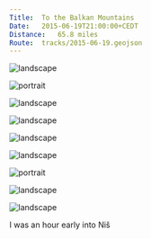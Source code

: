 ```yaml
---
Title:	To the Balkan Mountains
Date:	2015-06-19T21:00:00+CEDT
Distance:	65.8 miles
Route:	tracks/2015-06-19.geojson
---
```


![landscape](https://farm4.staticflickr.com/3753/19454194515_fb8d45cb4b.jpg "Jagodina")

![portrait](https://pbs.twimg.com/media/CH2XPBLUEAALohE.jpg:large "Handy sign in &Cacute;uprija showing distances to where I've been and where I'm going (cycling distance is longer)")

![landscape](https://farm4.staticflickr.com/3927/19266644750_4851c1b560.jpg "Man on a bike")

![landscape](https://pbs.twimg.com/media/CH2wA5EWsAAdLAA.jpg:large "Heading towards the Balkan mountains")

![landscape](https://farm1.staticflickr.com/547/19454207885_6f0190c0dc.jpg "Heading up into the Balkans")

![landscape](https://farm4.staticflickr.com/3939/19266655108_4d25468ccd.jpg "Serbian farmland")

![portrait](https://farm1.staticflickr.com/319/19266662148_184143e470.jpg "Serbian church")

![landscape](https://pbs.twimg.com/media/CH28Cq6WsAAfduk.jpg:large "Serbia is somehow reminding me of California between SF and Sacramento today")

![landscape](https://farm4.staticflickr.com/3739/19458518681_a081143402.jpg "Having a late lunch with a view of the Morava valley")

I was an hour early into Ni&scaron;
